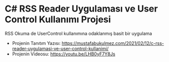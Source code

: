 # C# RSS Reader Uygulaması ve User Control Kullanımı Projesi
RSS Okuma de UserControl kullanımına odaklanmış basit bir uygulama
* Projenin Tanıtım Yazısı: https://mustafabukulmez.com/2021/02/12/c-rss-reader-uygulamasi-ve-user-control-kullanimi/
* Projenin Videosu: https://youtu.be/LHB0yF7Y8Js
